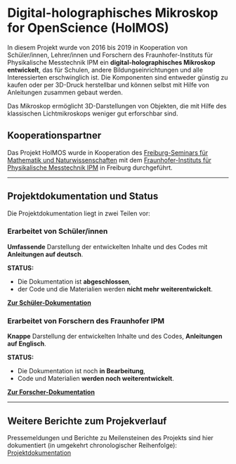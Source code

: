 # Digital-holographisches Mikroskop for OpenScience (HolMOS)

In diesem Projekt wurde von 2016 bis 2019 in Kooperation von Schüler/innen, Lehrer/innen und Forschern des Fraunhofer-Instituts für Physikalische Messtechnik IPM ein **digital-holographisches Mikroskop entwickelt**, das für Schulen, andere Bildungseinrichtungen und alle Interessierten erschwinglich ist. Die Komponenten sind entweder günstig zu kaufen oder per 3D-Druck herstellbar und können selbst mit Hilfe von Anleitungen zusammen gebaut werden. 

Das Mikroskop ermöglicht 3D-Darstellungen von Objekten, die mit Hilfe des klassischen Lichtmikroskops weniger gut erforschbar sind. 

## Kooperationspartner

Das Projekt HolMOS wurde in Kooperation des [Freiburg-Seminars für Mathematik und Naturwissenschaften](https://freiburg-seminar.de/stichwort/holmos/) mit dem [Fraunhofer-Instituts für Physikalische Messtechnik IPM](https://www.ipm.fraunhofer.de) in Freiburg durchgeführt. 

----

##  Projektdokumentation und Status
Die Projektdokumentation liegt in zwei Teilen vor: 

### Erarbeitet von Schüler/innen

**Umfassende** Darstellung der entwickelten Inhalte und des Codes mit **Anleitungen auf deutsch**. 


**STATUS:** 
* Die Dokumentation ist **abgeschlossen**, 
* der Code und die Materialien werden **nicht mehr weiterentwickelt**. 


**[Zur Schüler-Dokumentation](https://github.com/holmos-mikroskop/holmos/wiki)**


### Erarbeitet von Forschern des Fraunhofer IPM

**Knappe** Darstellung der entwickelten Inhalte und des Codes, **Anleitungen auf Englisch**.

**STATUS:** 
* Die Dokumentation ist noch **in Bearbeitung**, 
* Code und Materialien **werden noch weiterentwickelt**. 

**[Zur Forscher-Dokumentation](https://github.com/holmos-ipm)**

----

## Weitere Berichte zum Projekverlauf

Pressemeldungen und Berichte zu Meilensteinen des Projekts sind hier dokumentiert (in umgekehrt chronologischer Reihenfolge): [Projektdokumentation](https://freiburg-seminar.de/stichwort/holmos/)


